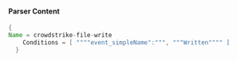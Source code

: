 #### Parser Content
```Java
{
Name = crowdstrike-file-write
    Conditions = [ """"event_simpleName":""", """Written"""" ]
  }
```